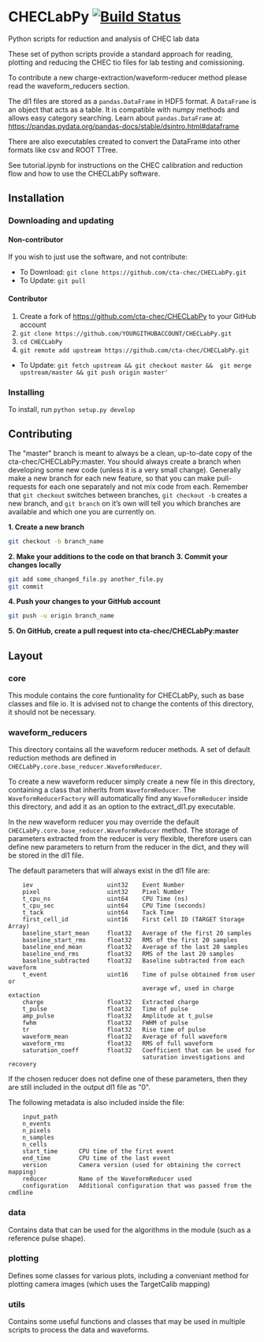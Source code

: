 # CHECLabPy [![Build Status](https://travis-ci.org/cta-chec/CHECLabPy.svg?branch=master)](https://travis-ci.org/cta-chec/CHECLabPy)
Python scripts for reduction and analysis of CHEC lab data

These set of python scripts provide a standard approach for reading,
plotting and reducing the CHEC tio files for lab testing and comissioning.

To contribute a new charge-extraction/waveform-reducer method please read the
waveform_reducers section.

The dl1 files are stored as a `pandas.DataFrame` in HDF5 format. A `DataFrame`
is an object that acts as a table. It is compatible with numpy methods and
allows easy category searching. Learn about `pandas.DataFrame` at:
https://pandas.pydata.org/pandas-docs/stable/dsintro.html#dataframe

There are also executables created to convert the DataFrame into other formats
like csv and ROOT TTree.

See tutorial.ipynb for instructions on the CHEC calibration and reduction 
flow and how to use the CHECLabPy software.

## Installation

### Downloading and updating

#### Non-contributor
If you wish to just use the software, and not contribute: 
* To Download: `git clone https://github.com/cta-chec/CHECLabPy.git`
* To Update: `git pull`

#### Contributor
1. Create a fork of https://github.com/cta-chec/CHECLabPy to your GitHub 
account
2. `git clone https://github.com/YOURGITHUBACCOUNT/CHECLabPy.git`
3. `cd CHECLabPy`
4. `git remote add upstream https://github.com/cta-chec/CHECLabPy.git`
* To Update: `git fetch upstream && git checkout master && 
git merge upstream/master && git push origin master'`

### Installing
To install, run `python setup.py develop`

## Contributing
The "master" branch is meant to always be a clean, up-to-date copy of the 
cta-chec/CHECLabPy:master. You should always create a branch when developing 
some new code (unless it is a very small change). Generally make a new 
branch for each new feature, so that you can make pull-requests for each one 
separately and not mix code from each. Remember that `git checkout` switches 
between branches, `git checkout -b` creates a new branch, and `git branch` on 
it’s own will tell you which branches are available and which one you are 
currently on.

**1. Create a new branch**
```bash
git checkout -b branch_name
```

**2. Make your additions to the code on that branch**
**3. Commit your changes locally**
```bash
git add some_changed_file.py another_file.py
git commit
```
**4. Push your changes to your GitHub account**
```bash
git push -u origin branch_name
```
**5. On GitHub, create a pull request into cta-chec/CHECLabPy:master**

## Layout

### core
This module contains the core funtionality for CHECLabPy, such as base
classes and file io. It is advised not to change the contents of this
directory, it should not be necessary.

### waveform_reducers
This directory contains all the waveform reducer methods. A set of default
reduction methods are defined in `CHECLabPy.core.base_reducer.WaveformReducer`.

To create a new waveform reducer simply create a new file in this directory,
containing a class that inherits from `WaveformReducer`. The
`WaveformReducerFactory` will automatically find any `WaveformReducer` inside
this directory, and add it as an option to the extract_dl1.py executable.

In the new waveform reducer you may override the default
`CHECLabPy.core.base_reducer.WaveformReducer` method. The storage of parameters
extracted from the reducer is very flexible, therefore users can define new
parameters to return from the reducer in the dict, and they will be stored in
the dl1 file.

The default parameters that will always exist in the dl1 file are:
```
    iev                     uint32    Event Number
    pixel                   uint32    Pixel Number
    t_cpu_ns                uint64    CPU Time (ns)
    t_cpu_sec               uint64    CPU Time (seconds)
    t_tack                  uint64    Tack Time
    first_cell_id           uint16    First Cell ID (TARGET Storage Array)
    baseline_start_mean     float32   Average of the first 20 samples
    baseline_start_rms      float32   RMS of the first 20 samples
    baseline_end_mean       float32   Average of the last 20 samples
    baseline_end_rms        float32   RMS of the last 20 samples
    baseline_subtracted     float32   Baseline subtracted from each waveform
    t_event                 uint16    Time of pulse obtained from user or
                                      average wf, used in charge extaction
    charge                  float32   Extracted charge
    t_pulse                 float32   Time of pulse
    amp_pulse               float32   Amplitude at t_pulse
    fwhm                    float32   FWHM of pulse
    tr                      float32   Rise time of pulse
    waveform_mean           float32   Average of full waveform
    waveform_rms            float32   RMS of full waveform
    saturation_coeff        float32   Coefficient that can be used for 
                                      saturation investigations and recovery
```

If the chosen reducer does not define one of these parameters, then they are
still included in the output dl1 file as "0".

The following metadata is also included inside the file:
```
    input_path
    n_events
    n_pixels
    n_samples
    n_cells
    start_time      CPU time of the first event
    end_time        CPU time of the last event 
    version         Camera version (used for obtaining the correct mapping)
    reducer         Name of the WaveformReducer used
    configuration   Additional configuration that was passed from the cmdline
```

### data
Contains data that can be used for the algorithms in the module
(such as a reference pulse shape).

### plotting
Defines some classes for various plots, including a conveniant method for
plotting camera images (which uses the TargetCalib mapping)

### utils
Contains some useful functions and classes that may be used in multiple
scripts to process the data and waveforms.
